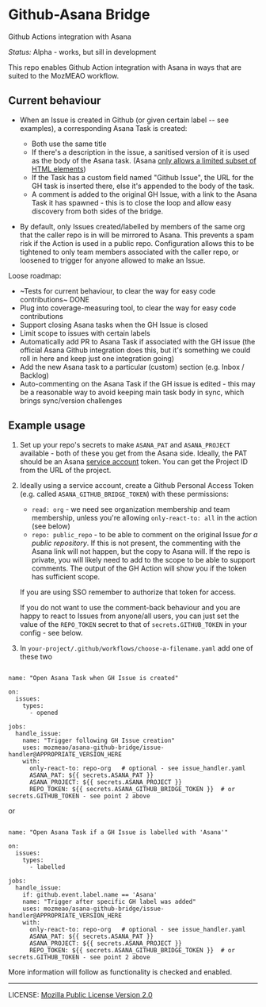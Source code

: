 # Github-Asana Bridge

Github Actions integration with Asana

*Status:* Alpha - works, but sill in development

This repo enables Github Action integration with Asana in ways that are suited to the MozMEAO workflow.

## Current behaviour

* When an Issue is created in Github (or given certain label -- see examples), a corresponding Asana Task is created:
  * Both use the same title
  * If there's a description in the issue, a sanitised version of it is used as the body of the Asana task. (Asana [only allows a limited subset of HTML elements](https://developers.asana.com/docs/rich-text#reading-rich-text))
  * If the Task has a custom field named "Github Issue", the URL for the GH task is inserted there, else it's appended to the body of the task.
  * A comment is added to the original GH Issue, with a link to the Asana Task it has spawned - this is to close the loop and allow easy discovery from both sides of the bridge.

* By default, only Issues created/labelled by members of the same org that the caller repo is in will be mirrored to Asana. This prevents a spam risk if the Action is used in a public repo. Configuration allows this to be tightened to only team members associated with the caller repo, or loosened to trigger for anyone allowed to make an Issue.

Loose roadmap:

* ~Tests for current behaviour, to clear the way for easy code contributions~ DONE
* Plug into coverage-measuring tool, to clear the way for easy code contributions
* Support closing Asana tasks when the GH Issue is closed
* Limit scope to issues with certain labels
* Automatically add PR to Asana Task if associated with the GH issue (the official Asana Github integration does this, but it's something we could roll in here and keep just one integration going)
* Add the new Asana task to a particular (custom) section (e.g. Inbox / Backlog)
* Auto-commenting on the Asana Task if the GH issue is edited - this may be a reasonable way to avoid keeping main task body in sync, which brings sync/version challenges

## Example usage

1. Set up your repo's secrets to make `ASANA_PAT` and `ASANA_PROJECT` available - both of these you get from the Asana side. Ideally, the PAT should be an Asana [service account](https://asana.com/guide/help/premium/service-accounts) token. You can get the Project ID from the URL of the project.

2. Ideally using a service account, create a Github Personal Access Token (e.g. called `ASANA_GITHUB_BRIDGE_TOKEN`) with these permissions:
    * `read: org` - we need see organization membership and team membership, unless you're allowing `only-react-to: all` in the action (see below)
    * `repo: public_repo` - to be able to comment on the original Issue _for a public repository_. If this is not present, the commenting with the Asana link will not happen, but the copy to Asana will. If the repo is private, you will likely need to add to the scope to be able to support comments. The output of the GH Action will show you if the token has sufficient scope.

    If you are using SSO remember to authorize that token for access.

    If you do not want to use the comment-back behaviour and you are happy to react to Issues from anyone/all users, you can just set the value of the `REPO_TOKEN` secret to that of `secrets.GITHUB_TOKEN` in your config - see below.

3. In `your-project/.github/workflows/choose-a-filename.yaml` add one of these two

```code:yaml

name: "Open Asana Task when GH Issue is created"

on:
  issues:
    types:
      - opened

jobs:
  handle_issue:
    name: "Trigger following GH Issue creation"
    uses: mozmeao/asana-github-bridge/issue-handler@APPROPRIATE_VERSION_HERE
    with:
      only-react-to: repo-org   # optional - see issue_handler.yaml
      ASANA_PAT: ${{ secrets.ASANA_PAT }}
      ASANA_PROJECT: ${{ secrets.ASANA_PROJECT }}
      REPO_TOKEN: ${{ secrets.ASANA_GITHUB_BRIDGE_TOKEN }}  # or secrets.GITHUB_TOKEN - see point 2 above
```

or

```code:yaml

name: "Open Asana Task if a GH Issue is labelled with 'Asana'"

on:
  issues:
    types:
      - labelled

jobs:
  handle_issue:
    if: github.event.label.name == 'Asana'
    name: "Trigger after specific GH label was added"
    uses: mozmeao/asana-github-bridge/issue-handler@APPROPRIATE_VERSION_HERE
    with:
      only-react-to: repo-org   # optional - see issue_handler.yaml
      ASANA_PAT: ${{ secrets.ASANA_PAT }}
      ASANA_PROJECT: ${{ secrets.ASANA_PROJECT }}
      REPO_TOKEN: ${{ secrets.ASANA_GITHUB_BRIDGE_TOKEN }}  # or secrets.GITHUB_TOKEN - see point 2 above
```

More information will follow as functionality is checked and enabled.

----

LICENSE: [Mozilla Public License Version 2.0](LICENSE)
